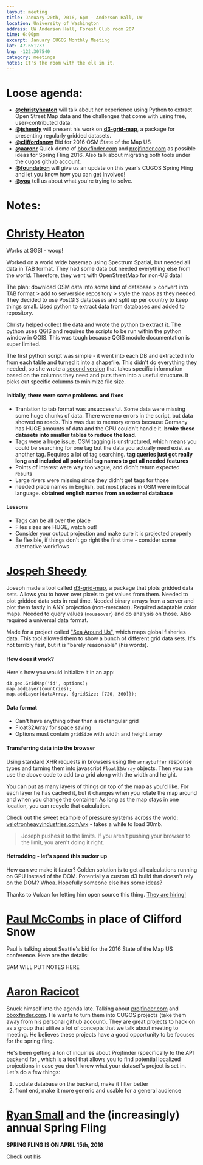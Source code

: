 ```yaml
---
layout: meeting
title: January 20th, 2016, 6pm - Anderson Hall, UW
location: University of Washington
address: UW Anderson Hall, Forest Club room 207
time: 6:00pm
excerpt: January CUGOS Monthly Meeting
lat: 47.651737
lng: -122.307540
category: meetings
notes: It's the room with the elk in it.
---
```


Loose agenda:
=============
- **[@christyheaton](https://github.com/christyheaton)** will talk about her experience using Python to extract Open Street Map data and the challenges that come with using free, user-contributed data.
- **[@jsheedy](http://github.com/jsheedy/)** will present his work on **[d3-grid-map](http://vulcantechnologies.github.io/d3-grid-map/)**, a package for presenting regularly gridded datasets.
- **[@cliffordsnow](http://github.com/cliffordsnow/)** Bid for 2016 OSM State of the Map US
- **[@aaronr](http://github.com/aaronr/)** Quick demo of [bboxfinder.com](http://bboxfinder.com) and [projfinder.com](http://projfinder.com) as possible ideas for Spring Fling 2016. Also talk about migrating both tools under the cugos github account. 
- **[@foundatron](https://github.com/foundatron)** will give us an update on this year's CUGOS Spring Fling and let you know how you can get involved!
- **[@you](http://cugos.org/people/)** tell us about what you're trying to solve.


Notes:
======

# [Christy Heaton](https://github.com/christyheaton)

Works at SGSI - woop!

Worked on a world wide basemap using Spectrum Spatial, but needed all data in TAB format. They had some data but needed everything else from the world. Therefore, they went with OpenStreetMap for non-US data! 

The plan: download OSM data into some kind of database > convert into TAB format > add to serverside repository > style the maps as they needed. They decided to use PostGIS databases and split up per country to keep things small. Used python to extract data from databases and added to repository.

Christy helped collect the data and wrote the python to extract it. The python uses QGIS and requires the scripts to be run within the python window in QGIS. This was tough because QGIS module documentation is super limited. 

The first python script was simple - it went into each DB and extracted info from each table and turned it into a shapefile. This didn't do everything they needed, so she wrote a [second version](https://github.com/christyheaton/PostGIS_Tab_Convert) that takes specific information based on the columns they need and puts them into a useful structure. It picks out specific columns to minimize file size.

#### Initially, there were some problems. **and fixes**

* Tranlation to tab format was unsuccessful. Some data were missing some huge chunks of data. There were no errors in the script, but data showed no roads. This was due to memory errors because Germany has HUGE amounts of data and the CPU couldn't handle it. **broke these datasets into smaller tables to reduce the load**.
* Tags were a huge issue. OSM tagging is unstructured, which means you could be searching for one tag but the data you actually need exist as another tag. Requires a lot of tag searching. **tag queries just got really long and included all potential tag names to get all needed features**
* Points of interest were way too vague, and didn't return expected results
* Large rivers were missing since they didn't get tags for those
* needed place names in English, but most places in OSM were in local language. **obtained english names from an external database**

#### Lessons

* Tags can be all over the place
* Files sizes are HUGE, watch out!
* Consider your output projection and make sure it is projected properly
* Be flexible, if things don't go right the first time - consider some alternative workflows

# [Jospeh Sheedy](http://github.com/jsheedy/)

Joseph made a tool called [d3-grid-map](https://github.com/VulcanTechnologies/d3-grid-map), a package that plots gridded data sets. Allows you to hover over pixels to get values from them. Needed to plot gridded data sets in real time. Needed binary arrays from a server and plot them fastly in ANY projection (non-mercator). Required adaptable color maps. Needed to query values (`mouseover`) and do analysis on those. Also required a universal data format.

Made for a project called ["Sea Around Us"](http://seaaroundus.org/data/#/spatial-catch), which maps global fisheries data. This tool allowed them to show a bunch of different grid data sets. It's not terribly fast, but it is "barely reasonable" (his words).

#### How does it work?

Here's how you would initialize it in an app:

```
d3.geo.GridMap('id', options);
map.addLayer(countries);
map.addLayer(dataArray, {gridSize: [720, 360]});
```

#### Data format

* Can't have anything other than a rectangular grid
* Float32Array for space saving
* Options must contain `gridSize` with width and height array

#### Transferring data into the browser

Using standard XHR requests in browsers using the `arraybuffer` response types and turning them into javascript `Float32Array` objects. Then you can use the above code to add to a grid along with the width and height.

You can put as many layers of things on top of the map as you'd like. For each layer he has cached it, but it changes when you rotate the map around and when you change the container. As long as the map stays in one location, you can recycle that calculation.

Check out the sweet example of pressure systems across the world: [velotronheavyindustries.com/wx](http://www.velotronheavyindustries.com/wx/) - takes a while to load 30mb.

> Joseph pushes it to the limits. If you aren't pushing your browser to the limit, you aren't doing it right.

#### Hotrodding - let's speed this sucker up

How can we make it faster? Golden solution is to get all calculations running on GPU instead of the DOM. Potentially a custom d3 build that doesn't rely on the DOM? Whoa. Hopefully someone else has some ideas?

Thanks to Vulcan for letting him open source this thing. [They are hiring!](http://www.vulcan.com/)

# [Paul McCombs](https://github.com/mccombsp-kingco) in place of Clifford Snow

Paul is talking about Seattle's bid for the 2016 State of the Map US conference. Here are the details:

SAM WILL PUT NOTES HERE

# [Aaron Racicot](http://github.com/aaronr/)

Snuck himself into the agenda late. Talking about [projfinder.com](http://projfinder.com/) and [bboxfinder.com](http://bboxfinder.com). He wants to turn them into CUGOS projects (take them away from his personal github account). They are great projects to hack on as a group that utilize a lot of concepts that we talk about meeting to meeting. He believes these projects have a good opportunity to be focuses for the spring fling. 

He's been getting a ton of inquiries about Projfinder (specifically to the API backend for , which is a tool that allows you to find potential localized projections in case you don't know what your dataset's project is set in. Let's do a few things:

1. update database on the backend, make it filter better
1. front end, make it more generic and usable for a general audience

# [Ryan Small](https://github.com/foundatron) and the (increasingly) annual Spring Fling

**SPRING FLING IS ON APRIL 15th, 2016**

Check out his 


